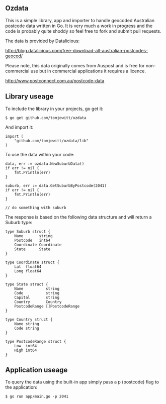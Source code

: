 Ozdata
---------------------

This is a simple library, app and importer to handle geocoded Australian postcode data written in Go.
It is very much a work in progress and the code is probably quite shoddy so feel free to fork
and submit pull requests.

The data is provided by Datalicious:

http://blog.datalicious.com/free-download-all-australian-postcodes-geocod/

Please note, this data originally comes from Auspost and is free for non-commercial use
but in commercial applications it requires a licence.

http://www.postconnect.com.au/postcode-data

Library useage
---------------------

To include the library in your projects, go get it:

    $ go get github.com/tomjowitt/ozdata

And import it:

    import (
        "github.com/tomjowitt/ozdata/lib"
    )

To use the data within your code:

    data, err := ozdata.NewSuburbData()
    if err != nil {
        fmt.Println(err)
    }

    suburb, err := data.GetSuburbByPostcode(2041)
    if err != nil {
        fmt.Println(err)
    }

    // do something with suburb

The response is based on the following data structure and will return a Suburb type:

    type Suburb struct {
        Name       string
        Postcode   int64
        Coordinate Coordinate
        State      State
    }

    type Coordinate struct {
        Lat  float64
        Long float64
    }

    type State struct {
        Name          string
        Code          string
        Capital       string
        Country       Country
        PostcodeRange []PostcodeRange
    }

    type Country struct {
        Name string
        Code string
    }

    type PostcodeRange struct {
        Low  int64
        High int64
    }

Application useage
---------------------

To query the data using the built-in app simply pass a p (postcode) flag to the application:

    $ go run app/main.go -p 2041
